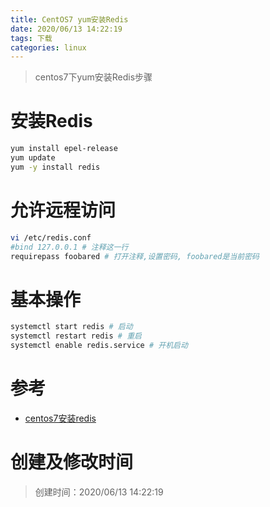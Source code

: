 ```yaml
---
title: CentOS7 yum安装Redis
date: 2020/06/13 14:22:19
tags: 下载
categories: linux
---
```

>centos7下yum安装Redis步骤

<!--more-->
# 安装Redis
```bash
yum install epel-release
yum update
yum -y install redis
```

# 允许远程访问
```bash
vi /etc/redis.conf
#bind 127.0.0.1 # 注释这一行
requirepass foobared # 打开注释,设置密码, foobared是当前密码 
```

# 基本操作
```bash
systemctl start redis # 启动
systemctl restart redis # 重启
systemctl enable redis.service # 开机启动
```

# 参考
- [centos7安装redis](https://zhuanlan.zhihu.com/p/34527270)

# 创建及修改时间
> 创建时间：2020/06/13 14:22:19